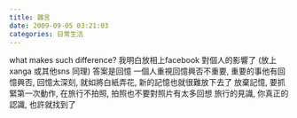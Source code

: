 ```yaml
---
title: 雜言
date: 2009-09-05 03:21:03
categories: 日常生活
---
```


  
what makes such difference? 我明白放相上facebook 對個人的影響了 (放上xanga 或其他sns 同理) 答案是回憶 一個人重視回憶興否不重要, 重要的事他有回憶興否, 回憶太深刻, 就如將白紙弄花, 新的記憶也就很難放下去了 放棄記憶, 要抓緊第一次動作, 在旅行不拍照, 拍照也不要對照片有太多回想 旅行的見識, 你真正的認識, 也許就找到了   